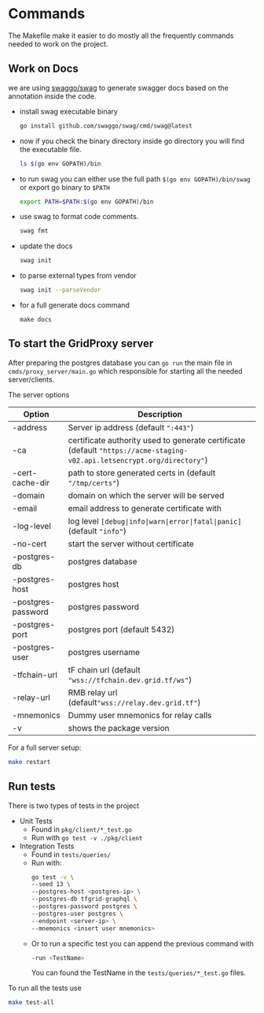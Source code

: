 # Commands

The Makefile make it easier to do mostly all the frequently commands needed to work on the project.

## Work on Docs

we are using [swaggo/swag](https://github.com/swaggo/swag) to generate swagger docs based on the annotation inside the code.

- install swag executable binary
  ```bash
  go install github.com/swaggo/swag/cmd/swag@latest
  ```
- now if you check the binary directory inside go directory you will find the executable file.
  ```bash
  ls $(go env GOPATH)/bin
  ```
- to run swag you can either use the full path `$(go env GOPATH)/bin/swag` or export go binary to `$PATH`
  ```bash
  export PATH=$PATH:$(go env GOPATH)/bin
  ```
- use swag to format code comments.
  ```bash
  swag fmt
  ```
- update the docs
  ```bash
  swag init
  ```
- to parse external types from vendor
  ```bash
  swag init --parseVendor
  ```
- for a full generate docs command
  ```
  make docs
  ```

## To start the GridProxy server

After preparing the postgres database you can `go run` the main file in `cmds/proxy_server/main.go` which responsible for starting all the needed server/clients.

The server options

| Option             | Description                                                                                                             |
| ------------------ | ----------------------------------------------------------------------------------------------------------------------- |
| -address           | Server ip address (default `":443"`)                                                                                    |
| -ca                | certificate authority used to generate certificate (default `"https://acme-staging-v02.api.letsencrypt.org/directory"`) |
| -cert-cache-dir    | path to store generated certs in (default `"/tmp/certs"`)                                                               |
| -domain            | domain on which the server will be served                                                                               |
| -email             | email address to generate certificate with                                                                              |
| -log-level         | log level `[debug\|info\|warn\|error\|fatal\|panic]` (default `"info"`)                                                 |
| -no-cert           | start the server without certificate                                                                                    |
| -postgres-db       | postgres database                                                                                                       |
| -postgres-host     | postgres host                                                                                                           |
| -postgres-password | postgres password                                                                                                       |
| -postgres-port     | postgres port (default 5432)                                                                                            |
| -postgres-user     | postgres username                                                                                                       |
| -tfchain-url       | tF chain url (default `"wss://tfchain.dev.grid.tf/ws"`)                                                                 |
| -relay-url         | RMB relay url (default`"wss://relay.dev.grid.tf"`)                                                                      |
| -mnemonics         | Dummy user mnemonics for relay calls                                                                                    |
| -v                 | shows the package version                                                                                               |

For a full server setup:

```bash
make restart
```

## Run tests

There is two types of tests in the project

- Unit Tests
  - Found in `pkg/client/*_test.go`
  - Run with `go test -v ./pkg/client`
- Integration Tests
  - Found in `tests/queries/`
  - Run with:
    ```bash
    go test -v \
    --seed 13 \
    --postgres-host <postgres-ip> \
    --postgres-db tfgrid-graphql \
    --postgres-password postgres \
    --postgres-user postgres \
    --endpoint <server-ip> \
    --mnemonics <insert user mnemonics>
    ```
  - Or to run a specific test you can append the previous command with
    ```bash
    -run <TestName>
    ```
    You can found the TestName in the `tests/queries/*_test.go` files.

To run all the tests use

```bash
make test-all
```
